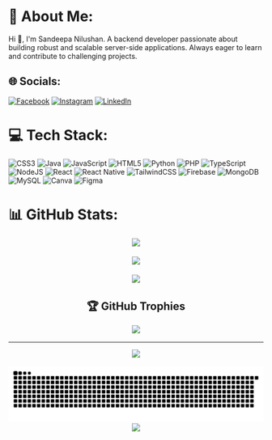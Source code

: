 


# 💫 About Me:
Hi 👋, I'm Sandeepa Nilushan. A backend developer passionate about building robust and scalable server-side applications. Always eager to learn and contribute to challenging projects.


## 🌐 Socials:
[![Facebook](https://img.shields.io/badge/Facebook-%231877F2.svg?logo=Facebook&logoColor=white)](https://facebook.com/sandeepa.nilushan.dl) [![Instagram](https://img.shields.io/badge/Instagram-%23E4405F.svg?logo=Instagram&logoColor=white)](https://instagram.com/dlsandeepanilushan) [![LinkedIn](https://img.shields.io/badge/LinkedIn-%230077B5.svg?logo=linkedin&logoColor=white)](https://linkedin.com/in/sandeepanilushan) 

# 💻 Tech Stack:
![CSS3](https://img.shields.io/badge/css3-%231572B6.svg?style=flat&logo=css3&logoColor=white) ![Java](https://img.shields.io/badge/java-%23ED8B00.svg?style=flat&logo=openjdk&logoColor=white) ![JavaScript](https://img.shields.io/badge/javascript-%23323330.svg?style=flat&logo=javascript&logoColor=%23F7DF1E) ![HTML5](https://img.shields.io/badge/html5-%23E34F26.svg?style=flat&logo=html5&logoColor=white) ![Python](https://img.shields.io/badge/python-3670A0?style=flat&logo=python&logoColor=ffdd54) ![PHP](https://img.shields.io/badge/php-%23777BB4.svg?style=flat&logo=php&logoColor=white) ![TypeScript](https://img.shields.io/badge/typescript-%23007ACC.svg?style=flat&logo=typescript&logoColor=white) ![NodeJS](https://img.shields.io/badge/node.js-6DA55F?style=flat&logo=node.js&logoColor=white) ![React](https://img.shields.io/badge/react-%2320232a.svg?style=flat&logo=react&logoColor=%2361DAFB) ![React Native](https://img.shields.io/badge/react_native-%2320232a.svg?style=flat&logo=react&logoColor=%2361DAFB) ![TailwindCSS](https://img.shields.io/badge/tailwindcss-%2338B2AC.svg?style=flat&logo=tailwind-css&logoColor=white) ![Firebase](https://img.shields.io/badge/firebase-a08021?style=flat&logo=firebase&logoColor=ffcd34) ![MongoDB](https://img.shields.io/badge/MongoDB-%234ea94b.svg?style=flat&logo=mongodb&logoColor=white) ![MySQL](https://img.shields.io/badge/mysql-4479A1.svg?style=flat&logo=mysql&logoColor=white) ![Canva](https://img.shields.io/badge/Canva-%2300C4CC.svg?style=flat&logo=Canva&logoColor=white) ![Figma](https://img.shields.io/badge/figma-%23F24E1E.svg?style=flat&logo=figma&logoColor=white)
# 📊 GitHub Stats:
<div align="center">

![](https://github-readme-stats.vercel.app/api?username=Sandeepa-Nilushan&theme=dark&hide_border=false&include_all_commits=true&count_private=true)<br/><br/>
![](https://github-readme-streak-stats.herokuapp.com/?user=Sandeepa-Nilushan&theme=dark&hide_border=false)<br/><br/>
![](https://github-readme-stats.vercel.app/api/top-langs/?username=Sandeepa-Nilushan&theme=dark&hide_border=false&include_all_commits=true&count_private=true&layout=compact)

## 🏆 GitHub Trophies
![](https://github-profile-trophy.vercel.app/?username=Sandeepa-Nilushan&theme=radical&no-frame=false&no-bg=true&margin-w=4)

---
[![](https://visitcount.itsvg.in/api?id=Sandeepa-Nilushan&icon=0&color=0)](https://visitcount.itsvg.in)

<picture>
  <source media="(prefers-color-scheme: dark)" srcset="https://raw.githubusercontent.com/Sandeepa-Nilushan/Sandeepa-Nilushan/output/github-snake-dark.svg" />
  <source media="(prefers-color-scheme: light)" srcset="https://raw.githubusercontent.com/Sandeepa-Nilushan/Sandeepa-Nilushan/output/github-snake.svg" />
  <img alt="github-snake" src="https://raw.githubusercontent.com/manula413/manula413/output/github-snake.svg" />
</picture>

<img src="https://user-images.githubusercontent.com/74038190/213910845-af37a709-8995-40d6-be59-724526e3c3d7.gif" width="900">

